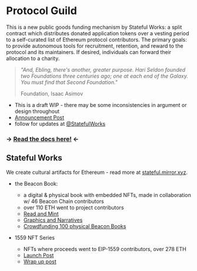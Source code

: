 # Protocol Guild

This is a new public goods funding mechanism by Stateful Works: a split contract which distributes donated application tokens over a vesting period to a self-curated list of Ethereum protocol contributors. The primary goals: to provide autonomous tools for recruitment, retention, and reward to the protocol and its maintainers. If desired, individuals can forward their allocation to a charity.

> *"And, Ebling, there's another, greater purpose. Hari Seldon founded two Foundations three centuries ago; one at each end of the Galaxy. You must find that Second Foundation."*
>
> Foundation, Isaac Asimov

- This is a draft WIP - there may be some inconsistencies in argument or design throughout
- [Announcement Post](https://stateful.mirror.xyz/mEDvFXGCKdDhR-N320KRtsq60Y2OPk8rHcHBCFVryXY)
- follow for updates at [@StatefulWorks](https://twitter.com/StatefulWorks)

### → [Read the docs here!](https://protocol-guild.readthedocs.io/en/latest/index.html#) ←

## Stateful Works

We create cultural artifacts for Ethereum - read more at [stateful.mirror.xyz](https://stateful.mirror.xyz/).

- the Beacon Book: 
  - a digital & physical book with embedded NFTs, made in collaboration w/ 46 Beacon Chain contributors
  - over 110 ETH went to project contributors
  - [Read and Mint](https://stateful.mirror.xyz/Y1ED9RorG9OvEUXD8NBmXgYhSVhjj8H537-I2SZJkYA)
  - [Graphics and Narratives](https://stateful.mirror.xyz/jOFMjyRtgT0KPbeWgysDp1HM4mQnlWKeQA3HQ2SJpbA)
  - [Crowdfunding 100 physical Beacon Books](https://stateful.mirror.xyz/-NLDSw0mA2vjtvqQYpXBOa3H38HXMmIdaw2KwI1A0y8)

- 1559 NFT Series
  - NFTs where proceeds went to EIP-1559 contributors, over 278 ETH
  - [Launch Post](https://stateful.mirror.xyz/rsUhYxXARr7j2iDjqJeelY7nc6CN_Y-MilVDP1S5voA)
  - [Wrap up post](https://stateful.mirror.xyz/qpqvDbajGArdteKMSEkEUA3bFGVWQhJXG2Pnajm5hqA)
